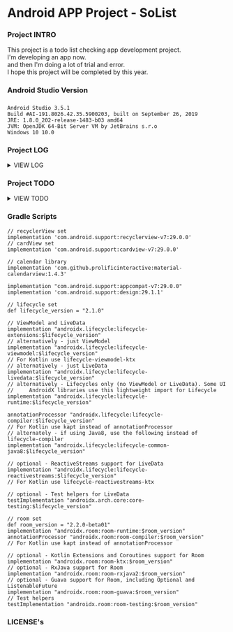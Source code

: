 # Android APP Project - SoList

### Project INTRO
This project is a todo list checking app development project.  
I'm developing an app now.  
and then I'm doing a lot of trial and error.  
I hope this project will be completed by this year.  

### Android Studio Version
#####
    Android Studio 3.5.1  
    Build #AI-191.8026.42.35.5900203, built on September 26, 2019  
    JRE: 1.8.0_202-release-1483-b03 amd64  
    JVM: OpenJDK 64-Bit Server VM by JetBrains s.r.o  
    Windows 10 10.0  

### Project LOG 
<details>
    <summary>VIEW LOG</summary>

* 191009 - created github repository and started anroid app dev
* 191018 - created fragment on Activity and then added custom listview on fragment.
* 191024 - applied realm with DBhelper (get list and insert list in listFragment) and applied recyclerView with onBindViewHolder.
* 191026 - created delete list function and source code refactoring (data set , adapter source , etc)
* 191101 - applied function of edit list and delete list, applied ViewPager with Fragment, set CalendarView on another fragment.
* 191102 - got date on listFragment, removed title bar and then put the date in that.
* 191103 - update ViewPager and TabLayout, changed EditText form and style and then applied function that hide keyboard when click add Button and layout. finally, changed date format when input Database.
* 191109 - applied open calendar on CalendarFragment and then get list for date on ListFragment, but calendar incomplete.
* 191112 - thank what apps i want to develop
* 191125 - applied list status. but, i found the wrong source between app and database. so stupid...
* 191126 - have tried it many times but nothing has changed. so i created a new project to follow from the start.
* 191127 - applied the MVVM architecture (RecyclerView, Adapter, ViewModel, LiveData, Room). and i changed DB to realm from room.
* 191129 - added list status options and set unfinished list on HomeFragment.
* 191204 - changed list get function from allList to allListForDate. so could get the list for date.
* 191206 - temporarily, applied various charts on SettingFragment. so i'm going to think how to get finished list count for each date.
</details>


### Project TODO
<details>
    <summary>VIEW TODO</summary>

* 191024 - ~~apply recyclerview (complete)~~ and create function that change and delete list (trying)
* 191026 - create change and ~~delete~~ function ~~and then code refactoring (all source)~~
* 191101 - ~~apply edit list function and change delete list function on recylerView~~, ~~apply ViewPager~~ and ~~set calendar on another fragment.~~
* 191102 - think about how to connect calendar and list and then how to show listView functions
* 191103 - ~~update list Fragment~~ and do things that didn't yesterday
* 191109 - ~~get list for date on calendar~~
* 191112 - ~~calendar sources analysis and find another soultions.~~
* 191119 - create custom calendar on new fragment
* 191125 - ~~apply status in list~~ and create the list complete graph for todo list analysis
* 191126 - ~~i will find the wrong parts in soruce and change that.~~
* 191127 - ~~change recyclerview on ListFragment and apply MVVM architecture components.~~
* 191129 - ~~add list status function and display unfinished list on HomeFragment~~
* 191204 - ~~get list for date on ListFragment~~
* 191206 - apply various charts
* 191213 - update list get function and unfinished list
</details>


### Gradle Scripts
    // recyclerView set
    implementation 'com.android.support:recyclerview-v7:29.0.0'
    // cardView set
    implementation 'com.android.support:cardview-v7:29.0.0'

    // calendar library
    implementation 'com.github.prolificinteractive:material-calendarview:1.4.3'

    implementation "com.android.support:appcompat-v7:29.0.0"
    implementation 'com.android.support:design:29.1.1'

    // lifecycle set
    def lifecycle_version = "2.1.0"

    // ViewModel and LiveData
    implementation "androidx.lifecycle:lifecycle-extensions:$lifecycle_version"
    // alternatively - just ViewModel
    implementation "androidx.lifecycle:lifecycle-viewmodel:$lifecycle_version"
    // For Kotlin use lifecycle-viewmodel-ktx
    // alternatively - just LiveData
    implementation "androidx.lifecycle:lifecycle-livedata:$lifecycle_version"
    // alternatively - Lifecycles only (no ViewModel or LiveData). Some UI
    //     AndroidX libraries use this lightweight import for Lifecycle
    implementation "androidx.lifecycle:lifecycle-runtime:$lifecycle_version"

    annotationProcessor "androidx.lifecycle:lifecycle-compiler:$lifecycle_version"
    // For Kotlin use kapt instead of annotationProcessor
    // alternately - if using Java8, use the following instead of lifecycle-compiler
    implementation "androidx.lifecycle:lifecycle-common-java8:$lifecycle_version"

    // optional - ReactiveStreams support for LiveData
    implementation "androidx.lifecycle:lifecycle-reactivestreams:$lifecycle_version"
    // For Kotlin use lifecycle-reactivestreams-ktx

    // optional - Test helpers for LiveData
    testImplementation "androidx.arch.core:core-testing:$lifecycle_version"

    // room set
    def room_version = "2.2.0-beta01"
    implementation "androidx.room:room-runtime:$room_version"
    annotationProcessor "androidx.room:room-compiler:$room_version"
    // For Kotlin use kapt instead of annotationProcessor

    // optional - Kotlin Extensions and Coroutines support for Room
    implementation "androidx.room:room-ktx:$room_version"
    // optional - RxJava support for Room
    implementation "androidx.room:room-rxjava2:$room_version"
    // optional - Guava support for Room, including Optional and ListenableFuture
    implementation "androidx.room:room-guava:$room_version"
    // Test helpers
    testImplementation "androidx.room:room-testing:$room_version"


### LICENSE's
